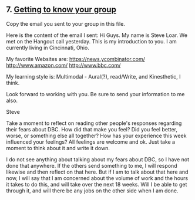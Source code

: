 ## 7. [Getting to know your group](7_get_to_know_your_group/readme.md)

Copy the email you sent to your group in this file.

Here is the content of the email I sent:
Hi Guys. My name is Steve Loar. We met on the Hangout call yesterday. This is my introduction to you. I am currently living in Cincinnati, Ohio. 

My favorite Websites are:
https://news.ycombinator.com/
http://www.amazon.com/
http://www.bbc.com/


My learning style is: Multimodal - Aural(?), read/Write, and Kinesthetic, I think.

Look forward to working with you. Be sure to send your information to me also. 

Steve


Take a moment to reflect on reading other people's responses regarding their fears about DBC. How did that make you feel? Did you feel better, worse, or something else all together? How has your experience this week influenced your feelings? All feelings are welcome and ok. Just take a moment to think about it and write it down. 

I do not see anything about talking about my fears about DBC, so I have not done that anywhere. If the others send something to me, I will respond likewise and then reflect on that here. But if I am to talk about that here and now, I will say that I am concerned about the volume of work and the hours it takes to do this, and will take over the next 18 weeks. Will I be able to get through it, and will there be any jobs on the other side when I am done.

